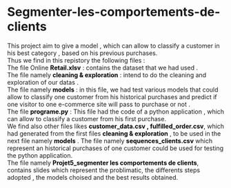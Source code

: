 # Segmenter-les-comportements-de-clients
This project aim to give a model , which can allow to classify a customer in his best category , based on his previous purchases.  
Thus we find in this repistory the following files :  
The file Online <font color=black>**Retail.xlsv**</font> : contains the dataset that we had used .  
The file namely <font color=black>**cleaning & exploration** </font>: intend to do the cleaning and exploration of our datas .  
The file namely <font color=black>**models** </font> : in this file, we had test various models that could allow to classify one customer from his historical purchases and predict if one visitor to one e-commerce site will pass to purchase or not .  
The file <font color=black>**programe.py**</font> : This file had the code of a python application , which can allow to classify a customer from his first purchase.   
We find also other files likes <font color=black>**customer_data.csv , fulfilled_order.csv**</font>, which had generated from the first files <font color=black>**cleaning & exploration** </font>, to be used in the next file namely  <font color=black>**models** </font>. The file namely <font color=black>**sequences_clients.csv** </font> which represent an historical purchases of one customer could be used for testing the python application.  
The file namely <font color=black>**Projet5_segmenter les comportements de clients**</font>, contains slides which represent the problimatic, the differents steps adopted , the models choised and the best results obtained. 
